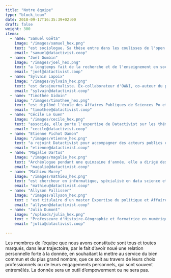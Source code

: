```yaml
---
title: "Notre équipe"
type: "block_team"
date: 2018-09-17T16:35:39+02:00
draft: false
weight: 300
items:
  - name: "Samuel Goëta"
    image: "/images/samuel_hex.png"
    text: "est sociologue. Sa thèse entre dans les coulisses de l'open data et interroge les conditions de mise en œuvre de ces projets. Il est co-fondateur de l'association Open Knowledge France où il milite pour que l'ouverture du savoir bénéficie à tous."
    email: "samuel@datactivist.coop"
  - name: "Joël Gombin"
    image: "/images/joel_hex.png"
    text: "a longtemps fait de la recherche et de l'enseignement en sociologie électorale, ce qui lui a permis d'acquérir de solides compétences en data science. Gérant de Datactivist, il a une expérience significative de direction de projet, pour des clients tant publics que privés."
    email: "joel@datactivist.coop"
  - name: "Sylvain Lapoix"
    image: "/images/sylvain_hex.png"
    text: "est datajournaliste. Ex-collaborateur d'OWNI, co-auteur du programme de France Télévision #Datagueule, il chérit l'open data et défend la philosophie des sources ouvertes. Padawan en R et en Python, il forme à l'usage de la donnée journalistes et acteurs de la société civile en France et en Afrique francophone."
    email: "sylvain@datactivist.coop"
  - name: "Timothée Gidoin"
    image: "/images/timothee_hex.png"
    text: "est diplômé l'école des Affaires Publiques de Sciences Po et de l'Edhec. Convaincu par l'importance de la donnée dans le débat public, il se passionne pour le fact-checking et s'est récemment investi dans un projet entrepreneurial visant à combattre les fake news."
    email: "timothee@datactivist.coop"
  - name: "Cécile Le Guen"
    image: "/images/cecile_hex.png"
    text: "associée, elle porte l'expertise de Datactivist sur les thématiques de commande publique ouverte et de coopération internationale. Polyglotte et ancienne salariée d’Open Knowledge International, elle a parcouru le monde à la rencontre des communautés open data et continue de le faire, développant la branche internationale de la coopérative."
    email: "cecile@datactivist.coop"
  - name: "Etienne Pichot Damon"
    image: "/images/etienne_hex.png"
    text: "a rejoint Datactivist pour accompagner des acteurs publics et privés dans l'ouverture et la réutilisation de leurs données. Avant cela, il a été en charge de la politique d'open data pour la Métropole Européenne de Lille, et cette expérience l'a mené à s'investir plus particulièrement dans le sujet des transports."
    email: "etienne@datactivist.coop"
  - name: "Magalie Dartus"
    image: "/images/magalie_hex.png"
    text: "Archéologue pendant une quinzaine d'année, elle a dirigé des opérations de fouille en France et à l’étranger avant de se reconvertir dans la géomatique. Ses centres d’intérêts professionnels la poussent désormais vers l’open data et l’animation d’équipes. Elle a une prédilection toute particulière pour la cartographie libre et le crowdsourcing."
    email: "magalie@datactivist.coop"
  - name: "Mathieu Morey"
    image: "/images/mathieu_hex.png"
    text: "est chercheur en informatique, spécialisé en data science et machine learning. Il développe des méthodes et des outils pour améliorer la découvrabilité et la qualité des données ouvertes, au bénéfice des producteurs et des réutilisateurs."
    email: "mathieu@datactivist.coop"
  - name: "Allyson Pallisser"
    image: "/images/allyson_hex.png"
    text : "est titulaire d'un master Expertise du politique et Affaires publiques. Dans le prolongement de son mémoire, il travaille sur la mise en place des politiques publiques d'open data, notamment au Brésil."
    email: "allyson@datactivist.coop"
  - name: "Julia Dumont"
    image: "/uploads/julia_hex.png"
    text : "Professeure d'Histoire-Géographie et formatrice en numérique pendant 10 ans, elle a cherché à montrer aux élèves et aux enseignants le potentiel des données comme matériau pédagogique. Croyant fermement au pouvoir émancipateur des données, elle aimerait contribuer à la démocratisation de leurs usages pour favoriser l'émergence d'une société apprenante."
    email: "julia@datactivist.coop"

---
```


Les membres de l’équipe que nous avons constituée sont tous et toutes marqués, dans leur trajectoire, par le fait d’avoir noué une relation personnelle forte à la donnée, en souhaitant la mettre au service du bien commun et du plus grand nombre, que ce soit au travers de leurs choix professionnels ou de leurs engagements personnels, qui sont souvent entremêlés. La donnée sera un outil d’empowerment ou ne sera pas.
